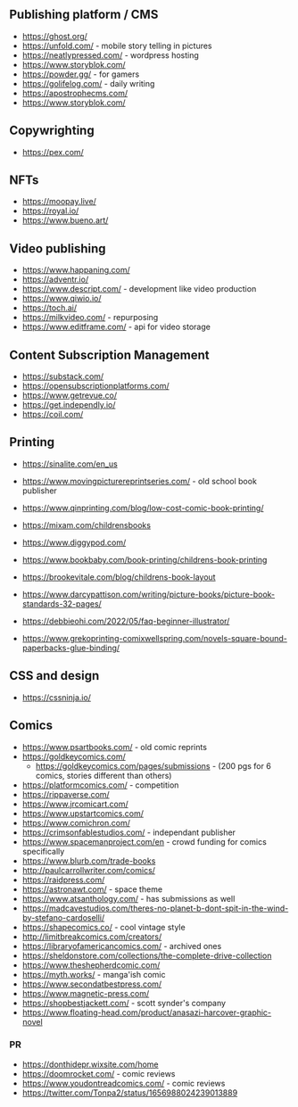 ## Publishing platform / CMS

- https://ghost.org/
- https://unfold.com/ - mobile story telling in pictures
- https://neatlypressed.com/ - wordpress hosting
- https://www.storyblok.com/
- https://powder.gg/ - for gamers
- https://golifelog.com/ - daily writing
- https://apostrophecms.com/
- https://www.storyblok.com/

## Copywrighting

- https://pex.com/

## NFTs

- https://moopay.live/
- https://royal.io/
- https://www.bueno.art/

## Video publishing

- https://www.happaning.com/
- https://adventr.io/
- https://www.descript.com/ - development like video production
- https://www.qiwio.io/
- https://toch.ai/
- https://milkvideo.com/ - repurposing
- https://www.editframe.com/ - api for video storage

## Content Subscription Management

- https://substack.com/
- https://opensubscriptionplatforms.com/
- https://www.getrevue.co/
- https://get.independly.io/
- https://coil.com/

## Printing

- https://sinalite.com/en_us
- https://www.movingpicturereprintseries.com/ - old school book publisher
- https://www.qinprinting.com/blog/low-cost-comic-book-printing/
- https://mixam.com/childrensbooks
- https://www.diggypod.com/
- https://www.bookbaby.com/book-printing/childrens-book-printing

- https://brookevitale.com/blog/childrens-book-layout
- https://www.darcypattison.com/writing/picture-books/picture-book-standards-32-pages/ 
- https://debbieohi.com/2022/05/faq-beginner-illustrator/
- https://www.grekoprinting-comixwellspring.com/novels-square-bound-paperbacks-glue-binding/

## CSS and design

- https://cssninja.io/

## Comics
- https://www.psartbooks.com/ - old comic reprints
- https://goldkeycomics.com/
    - https://goldkeycomics.com/pages/submissions - (200 pgs for 6 comics, stories different than others)
- https://platformcomics.com/ - competition
- https://rippaverse.com/
- https://www.jrcomicart.com/
- https://www.upstartcomics.com/
- https://www.comichron.com/
- https://crimsonfablestudios.com/ - independant publisher
- https://www.spacemanproject.com/en - crowd funding for comics specifically
- https://www.blurb.com/trade-books
- http://paulcarrollwriter.com/comics/
- https://raidpress.com/
- https://astronawt.com/ - space theme
- https://www.atsanthology.com/ - has submissions as well
- https://madcavestudios.com/theres-no-planet-b-dont-spit-in-the-wind-by-stefano-cardoselli/
- https://shapecomics.co/ - cool vintage style
- http://limitbreakcomics.com/creators/
- https://libraryofamericancomics.com/ - archived ones
- https://sheldonstore.com/collections/the-complete-drive-collection
- https://www.theshepherdcomic.com/
- https://myth.works/ - manga'ish comic
- https://www.secondatbestpress.com/ 
- https://www.magnetic-press.com/
- https://shopbestjackett.com/ - scott synder's company
- https://www.floating-head.com/product/anasazi-harcover-graphic-novel


### PR

- https://donthidepr.wixsite.com/home
- https://doomrocket.com/ - comic reviews
- https://www.youdontreadcomics.com/ - comic reviews
- https://twitter.com/Tonpa2/status/1656988024239013889
